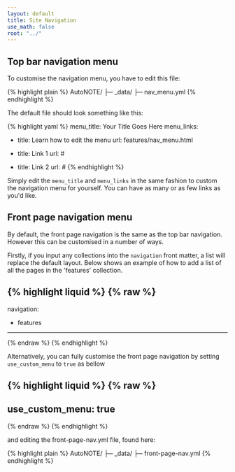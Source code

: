 ```yaml
---
layout: default
title: Site Navigation
use_math: false
root: "../"
---
```


## Top bar navigation menu
To customise the navigation menu, you have to edit this file: 

{% highlight plain %}
AutoNOTE/
├─ _data/
   ├─ nav_menu.yml
{% endhighlight %}

The default file should look something like this:

{% highlight yaml %}
menu_title: Your Title Goes Here
menu_links:
  - title: Learn how to edit the menu
    url: features/nav_menu.html

  - title: Link 1
    url: #

  - title: Link 2
    url: #
{% endhighlight %}

Simply edit the `menu_title` and `menu_links` in the same fashion to custom the navigation menu for yourself. You can have as many or as few links as you'd like. 

## Front page navigation menu 

By default, the front page navigation is the same as the top bar navigation. However this can be customised in a number of ways. 

Firstly, if you input any collections into the `navigation` front matter, a list will replace the default layout. Below shows an example of how to add a list of all the pages in the 'features' collection. 

{% highlight liquid %}
{% raw %}
---
navigation:
  - features
---
{% endraw %}
{% endhighlight %}

Alternatively, you can fully customise the front page navigation by setting `use_custom_menu` to `true` as bellow

{% highlight liquid %}
{% raw %}
---
use_custom_menu: true
---
{% endraw %}
{% endhighlight %}

and editing the front-page-nav.yml file, found here:

{% highlight plain %}
AutoNOTE/
├─ _data/
   ├─ front-page-nav.yml
{% endhighlight %}